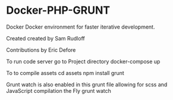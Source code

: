 # Docker-PHP-GRUNT
Docker Docker environment for faster iterative development.

Created created by Sam Rudloff

Contributions by Eric Defore

 


To run code server go to Project directory 
	docker-compose up

To to compile assets 
	cd assets 
	npm install
	grunt 

Grunt watch is also enabled in this grunt file allowing for scss and JavaScript compilation the Fly
	grunt watch